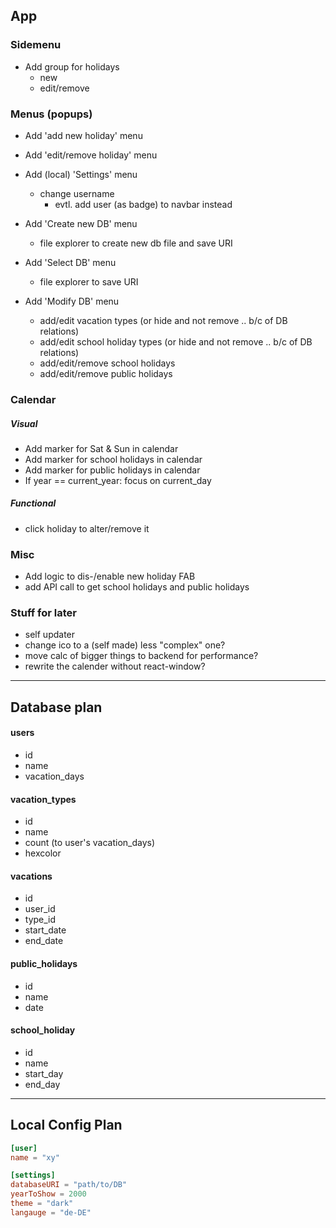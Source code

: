 ## App

### Sidemenu

- Add group for holidays
  - new
  - edit/remove

### Menus (popups)

- Add 'add new holiday' menu
- Add 'edit/remove holiday' menu

- Add (local) 'Settings' menu
  - change username
    - evtl. add user (as badge) to navbar instead
- Add 'Create new DB' menu
  - file explorer to create new db file and save URI
- Add 'Select DB' menu
  - file explorer to save URI
- Add 'Modify DB' menu
  - add/edit vacation types
    (or hide and not remove .. b/c of DB relations)
  - add/edit school holiday types
    (or hide and not remove .. b/c of DB relations)
  - add/edit/remove school holidays
  - add/edit/remove public holidays

### Calendar

##### Visual

- Add marker for Sat & Sun in calendar
- Add marker for school holidays in calendar
- Add marker for public holidays in calendar
- If year == current_year: focus on current_day

##### Functional

- click holiday to alter/remove it

### Misc

- Add logic to dis-/enable new holiday FAB
- add API call to get school holidays and public holidays

### Stuff for later

- self updater
- change ico to a (self made) less "complex" one?
- move calc of bigger things to backend for performance?
- rewrite the calender without react-window?

---

## Database plan

#### users

- id
- name
- vacation_days

#### vacation_types

- id
- name
- count (to user's vacation_days)
- hexcolor

#### vacations

- id
- user_id
- type_id
- start_date
- end_date

#### public_holidays

- id
- name
- date

#### school_holiday

- id
- name
- start_day
- end_day

---

## Local Config Plan

```toml
[user]
name = "xy"

[settings]
databaseURI = "path/to/DB"
yearToShow = 2000
theme = "dark"
langauge = "de-DE"
```
